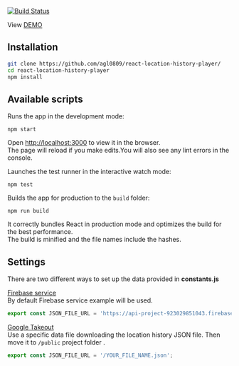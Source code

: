 [![Build Status](https://travis-ci.org/agl0809/react-location-history-player.svg?branch=master)](https://travis-ci.org/agl0809/react-location-history-player)

View [DEMO](https://react-location-history-player.herokuapp.com/)

## Installation
```bash
git clone https://github.com/agl0809/react-location-history-player/
cd react-location-history-player
npm install
```

## Available scripts  
Runs the app in the development mode:
```shell
npm start
```
Open [http://localhost:3000](http://localhost:3000) to view it in the browser.<br>
The page will reload if you make edits.You will also see any lint errors in the console.


Launches the test runner in the interactive watch mode:
```shell
npm test
```

Builds the app for production to the `build` folder:
```shell
npm run build
```
It correctly bundles React in production mode and optimizes the build for the best performance.<br>
The build is minified and the file names include the hashes.

## Settings
There are two different ways to set up the data provided in **constants.js**<br>

[Firebase service](https://api-project-923029851043.firebaseio.com/locations.json)<br>
By default Firebase service example will be used.   
```javascript
export const JSON_FILE_URL = 'https://api-project-923029851043.firebaseio.com/locations.json';
``` 

[Google Takeout](https://takeout.google.com/settings/takeout)<br> 
Use a specific data file downloading the location history JSON file. Then move it to `/public` project folder .<br>
```javascript
export const JSON_FILE_URL = '/YOUR_FILE_NAME.json';
``` 


